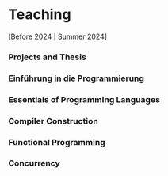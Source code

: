 # Teaching

[[Before 2024](old.proglang.informatik.uni-freiburg.de) | [Summer 2024](teaching/24ss.md)]

### Projects and Thesis

### Einführung in die Programmierung

### Essentials of Programming Languages

### Compiler Construction

### Functional Programming 

### Concurrency
